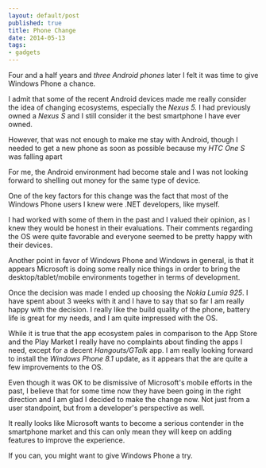 ```yaml
---
layout: default/post
published: true
title: Phone Change
date: 2014-05-13
tags:
- gadgets
---
```

Four and a half years and <em>three Android phones</em> later I felt it was time to give Windows Phone a chance.

I admit that some of the recent Android devices made me really consider the idea of changing ecosystems, especially the <em>Nexus 5. </em>I had previously owned a <em>Nexus S</em> and I still consider it the best smartphone I have ever owned.

<!--more-->

However, that was not enough to make me stay with Android, though I needed to get a new phone as soon as possible because my <em>HTC One S</em> was falling apart

For me, the Android environment had become stale and I was not looking forward to shelling out money for the same type of device.

One of the key factors for this change was the fact that most of the Windows Phone users I knew were .NET developers, like myself.

I had worked with some of them in the past and I valued their opinion, as I knew they would be honest in their evaluations. Their comments regarding the OS were quite favorable and everyone seemed to be pretty happy with their devices.

Another point in favor of Windows Phone and Windows in general, is that it appears Microsoft is doing some really nice things in order to bring the desktop/tablet/mobile environments together in terms of development.

Once the decision was made I ended up choosing the <em>Nokia Lumia 925</em>. I have spent about 3 weeks with it and I have to say that so far I am really happy with the decision. I really like the build quality of the phone, battery life is great for my needs, and I am quite impressed with the OS.

While it is true that the app ecosystem pales in comparison to the App Store and the Play Market I really have no complaints about finding the apps I need, except for a decent <em>Hangouts/GTalk</em> app. I am really looking forward to install the <em>Windows Phone 8.1</em> update, as it appears that the are quite a few improvements to the OS.

Even though it was OK to be dismissive of Microsoft's mobile efforts in the past, I believe that for some time now they have been going in the right direction and I am glad I decided to make the change now. Not just from a user standpoint, but from a developer's perspective as well.

It really looks like Microsoft wants to become a serious contender in the smartphone market and this can only mean they will keep on adding features to improve the experience.

If you can, you might want to give Windows Phone a try.